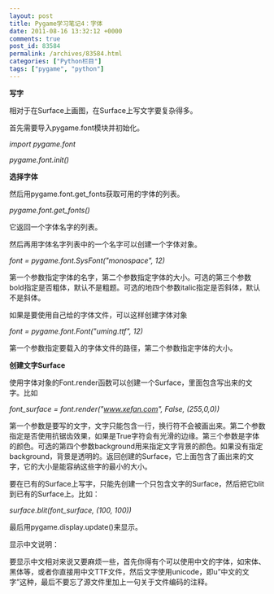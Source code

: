 ```yaml
---
layout: post
title: Pygame学习笔记4：字体
date: 2011-08-16 13:32:12 +0000
comments: true
post_id: 83584
permalink: /archives/83584.html
categories: ["Python栏目"]
tags: ["pygame", "python"]
---
```


<strong>写字</strong>

相对于在Surface上画图，在Surface上写文字要复杂得多。

首先需要导入pygame.font模块并初始化。

<em>import pygame.font</em>

<em>pygame.font.init()</em>

<strong>选择字体</strong>

然后用pygame.font.get_fonts获取可用的字体的列表。

<em>pygame.font.get_fonts()</em>

它返回一个字体名字的列表。

然后再用字体名字列表中的一个名字可以创建一个字体对象。

<em>font = pygame.font.SysFont("monospace", 12)</em>

第一个参数指定字体的名字，第二个参数指定字体的大小。可选的第三个参数bold指定是否粗体，默认不是粗题。可选的地四个参数italic指定是否斜体，默认不是斜体。

如果是要使用自己给的字体文件，可以这样创建字体对象

<em>font = pygame.font.Font("uming.ttf", 12)</em>

第一个参数指定要载入的字体文件的路径，第二个参数指定字体的大小。

<strong>创建文字Surface</strong>

使用字体对象的Font.render函数可以创建一个Surface，里面包含写出来的文字。比如

<em>font_surface = font.render("www.xefan.com", False, (255,0,0))</em>

第一个参数是要写的文字，文字只能包含一行，换行符不会被画出来。第二个参数指定是否使用抗锯齿效果，如果是True字符会有光滑的边缘。第三个参数是字体的颜色。可选的第四个参数background用来指定文字背景的颜色。如果没有指定background，背景是透明的。返回创建的Surface，它上面包含了画出来的文字，它的大小是能容纳这些字的最小的大小。

要在已有的Surface上写字，只能先创建一个只包含文字的Surface，然后把它blit到已有的Surface上。比如：

<em>surface.blit(font_surface, (100, 100))</em>

最后用pygame.display.update()来显示。

显示中文说明：

要显示中文相对来说又要麻烦一些，首先你得有个可以使用中文的字体，如宋体、黑体等，或者你直接用中文TTF文件，然后文字使用unicode，即u”中文的文字”这种，最后不要忘了源文件里加上一句关于文件编码的注释。
